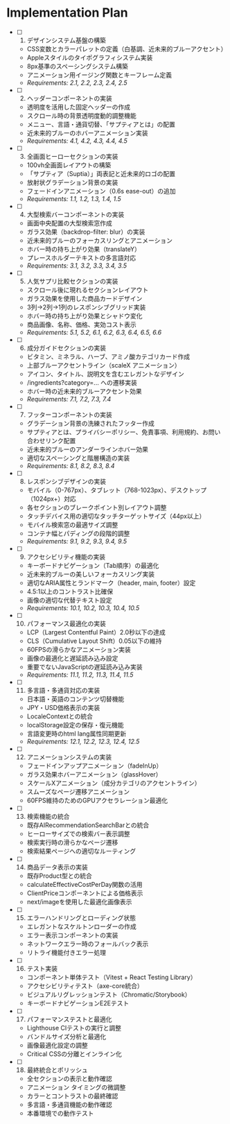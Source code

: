# Implementation Plan

- [ ] 1. デザインシステム基盤の構築
  - CSS変数とカラーパレットの定義（白基調、近未来的ブルーアクセント）
  - Appleスタイルのタイポグラフィシステム実装
  - 8px基準のスペーシングシステム構築
  - アニメーション用イージング関数とキーフレーム定義
  - _Requirements: 2.1, 2.2, 2.3, 2.4, 2.5_

- [ ] 2. ヘッダーコンポーネントの実装
  - 透明度を活用した固定ヘッダーの作成
  - スクロール時の背景透明度動的調整機能
  - メニュー、言語・通貨切替、「サプティアとは」の配置
  - 近未来的ブルーのホバーアニメーション実装
  - _Requirements: 4.1, 4.2, 4.3, 4.4, 4.5_

- [ ] 3. 全画面ヒーローセクションの実装
  - 100vh全画面レイアウトの構築
  - 「サプティア（Suptia）」両表記と近未来的ロゴの配置
  - 放射状グラデーション背景の実装
  - フェードインアニメーション（0.6s ease-out）の追加
  - _Requirements: 1.1, 1.2, 1.3, 1.4, 1.5_

- [ ] 4. 大型検索バーコンポーネントの実装
  - 画面中央配置の大型検索窓作成
  - ガラス効果（backdrop-filter: blur）の実装
  - 近未来的ブルーのフォーカスリングとアニメーション
  - ホバー時の持ち上がり効果（translateY）
  - プレースホルダーテキストの多言語対応
  - _Requirements: 3.1, 3.2, 3.3, 3.4, 3.5_

- [ ] 5. 人気サプリ比較セクションの実装
  - スクロール後に現れるセクションレイアウト
  - ガラス効果を使用した商品カードデザイン
  - 3列→2列→1列のレスポンシブグリッド実装
  - ホバー時の持ち上がり効果とシャドウ変化
  - 商品画像、名称、価格、実効コスト表示
  - _Requirements: 5.1, 5.2, 6.1, 6.2, 6.3, 6.4, 6.5, 6.6_

- [ ] 6. 成分ガイドセクションの実装
  - ビタミン、ミネラル、ハーブ、アミノ酸カテゴリカード作成
  - 上部ブルーアクセントライン（scaleX アニメーション）
  - アイコン、タイトル、説明文を含むエレガントなデザイン
  - /ingredients?category=... への遷移実装
  - ホバー時の近未来的ブルーアクセント効果
  - _Requirements: 7.1, 7.2, 7.3, 7.4_

- [ ] 7. フッターコンポーネントの実装
  - グラデーション背景の洗練されたフッター作成
  - サプティアとは、プライバシーポリシー、免責事項、利用規約、お問い合わせリンク配置
  - 近未来的ブルーのアンダーラインホバー効果
  - 適切なスペーシングと階層構造の実装
  - _Requirements: 8.1, 8.2, 8.3, 8.4_

- [ ] 8. レスポンシブデザインの実装
  - モバイル（0-767px）、タブレット（768-1023px）、デスクトップ（1024px+）対応
  - 各セクションのブレークポイント別レイアウト調整
  - タッチデバイス用の適切なタッチターゲットサイズ（44px以上）
  - モバイル検索窓の最適サイズ調整
  - コンテナ幅とパディングの段階的調整
  - _Requirements: 9.1, 9.2, 9.3, 9.4, 9.5_

- [ ] 9. アクセシビリティ機能の実装
  - キーボードナビゲーション（Tab順序）の最適化
  - 近未来的ブルーの美しいフォーカスリング実装
  - 適切なARIA属性とランドマーク（header, main, footer）設定
  - 4.5:1以上のコントラスト比確保
  - 画像の適切な代替テキスト設定
  - _Requirements: 10.1, 10.2, 10.3, 10.4, 10.5_

- [ ] 10. パフォーマンス最適化の実装
  - LCP（Largest Contentful Paint）2.0秒以下の達成
  - CLS（Cumulative Layout Shift）0.05以下の維持
  - 60FPSの滑らかなアニメーション実装
  - 画像の最適化と遅延読み込み設定
  - 重要でないJavaScriptの遅延読み込み実装
  - _Requirements: 11.1, 11.2, 11.3, 11.4, 11.5_

- [ ] 11. 多言語・多通貨対応の実装
  - 日本語・英語のコンテンツ切替機能
  - JPY・USD価格表示の実装
  - LocaleContextとの統合
  - localStorage設定の保存・復元機能
  - 言語変更時のhtml lang属性同期更新
  - _Requirements: 12.1, 12.2, 12.3, 12.4, 12.5_

- [ ] 12. アニメーションシステムの実装
  - フェードインアップアニメーション（fadeInUp）
  - ガラス効果ホバーアニメーション（glassHover）
  - スケールXアニメーション（成分カテゴリのアクセントライン）
  - スムーズなページ遷移アニメーション
  - 60FPS維持のためのGPUアクセラレーション最適化

- [ ] 13. 検索機能の統合
  - 既存AIRecommendationSearchBarとの統合
  - ヒーローサイズでの検索バー表示調整
  - 検索実行時の滑らかなページ遷移
  - 検索結果ページへの適切なルーティング

- [ ] 14. 商品データ表示の実装
  - 既存Product型との統合
  - calculateEffectiveCostPerDay関数の活用
  - ClientPriceコンポーネントによる価格表示
  - next/imageを使用した最適化画像表示

- [ ] 15. エラーハンドリングとローディング状態
  - エレガントなスケルトンローダーの作成
  - エラー表示コンポーネントの実装
  - ネットワークエラー時のフォールバック表示
  - リトライ機能付きエラー処理

- [ ] 16. テスト実装
  - コンポーネント単体テスト（Vitest + React Testing Library）
  - アクセシビリティテスト（axe-core統合）
  - ビジュアルリグレッションテスト（Chromatic/Storybook）
  - キーボードナビゲーションE2Eテスト

- [ ] 17. パフォーマンステストと最適化
  - Lighthouse CIテストの実行と調整
  - バンドルサイズ分析と最適化
  - 画像最適化設定の調整
  - Critical CSSの分離とインライン化

- [ ] 18. 最終統合とポリッシュ
  - 全セクションの表示と動作確認
  - アニメーション タイミングの微調整
  - カラーとコントラストの最終確認
  - 多言語・多通貨機能の動作確認
  - 本番環境での動作テスト